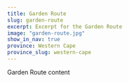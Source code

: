 ```yaml
---
title: Garden Route
slug: garden-route
excerpt: Excerpt for the Garden Route
image: "garden-route.jpg"
show_in_nav: true
province: Western Cape
province_slug: western-cape
---
```

Garden Route content